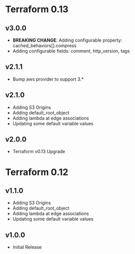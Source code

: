 # Terraform 0.13

## v3.0.0

- **BREAKING CHANGE**: Adding configurable property: cached_behaviors[].compress
- Adding configurable fields: comment, http_version, tags

## v2.1.1

- Bump aws provider to support 3.*

## v2.1.0

- Adding S3 Origins
- Adding default_root_object
- Adding lambda at edge associations
- Updating some default variable values

## v2.0.0

- Terraform v0.13 Upgrade

# Terraform 0.12

## v1.1.0

- Adding S3 Origins
- Adding default_root_object
- Adding lambda at edge associations
- Updating some default variable values

## v1.0.0

- Initial Release
